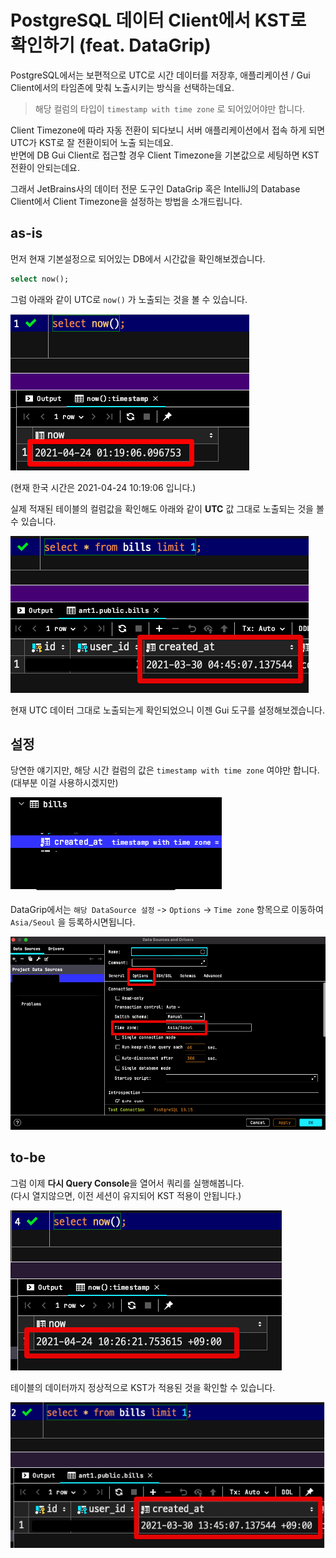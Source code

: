 # PostgreSQL 데이터 Client에서 KST로 확인하기 (feat. DataGrip)

PostgreSQL에서는 보편적으로 UTC로 시간 데이터를 저장후, 애플리케이션 / Gui Client에서의 타임존에 맞춰 노출시키는 방식을 선택하는데요. 

> 해당 컬럼의 타입이 `timestamp with time zone` 로 되어있어야만 합니다.

Client Timezone에 따라 자동 전환이 되다보니 서버 애플리케이션에서 접속 하게 되면 UTC가 KST로 잘 전환이되어 노출 되는데요.  
반면에 DB Gui Client로 접근할 경우 Client Timezone을 기본값으로 세팅하면 KST 전환이 안되는데요.  
    
그래서 JetBrains사의 데이터 전문 도구인 DataGrip 혹은 IntelliJ의 Database Client에서 Client Timezone을 설정하는 방법을 소개드립니다.

## as-is

먼저 현재 기본설정으로 되어있는 DB에서 시간값을 확인해보겠습니다.

```sql
select now();
```

그럼 아래와 같이 UTC로 `now()` 가 노출되는 것을 볼 수 있습니다.

![1](images/1.png)

(현재 한국 시간은 2021-04-24 10:19:06 입니다.)  
  
실제 적재된 테이블의 컬럼값을 확인해도 아래와 같이 **UTC** 값 그대로 노출되는 것을 볼 수 있습니다.

![2](images/2.png)

현재 UTC 데이터 그대로 노출되는게 확인되었으니 이젠 Gui 도구를 설정해보겠습니다.

## 설정

당연한 얘기지만, 해당 시간 컬럼의 값은 `timestamp with time zone` 여야만 합니다.  
(대부분 이걸 사용하시겠지만)  
  
![3](images/3.png)

DataGrip에서는 `해당 DataSource 설정` -> `Options` -> `Time zone` 항목으로 이동하여 `Asia/Seoul` 을 등록하시면됩니다.

![4](images/4.png)

## to-be

그럼 이제 **다시 Query Console**을 열어서 쿼리를 실행해봅니다.  
(다시 열지않으면, 이전 세션이 유지되어 KST 적용이 안됩니다.)

![5](images/5.png)

테이블의 데이터까지 정상적으로 KST가 적용된 것을 확인할 수 있습니다.

![6](images/6.png)